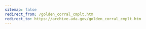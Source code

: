 ```yaml
---
sitemap: false 
redirect_from: /golden_corral_cmplt.htm 
redirect_to: https://archive.ada.gov/golden_corral_cmplt.htm 
---
```

